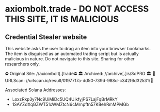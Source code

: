 # axiombolt.trade - DO NOT ACCESS THIS SITE, IT IS MALICIOUS

## Credential Stealer website

This website asks the user to drag an item into your browser bookmarks. The item is disguised as an automated trading script but is actually malicious in nature. Do not navigate to this site. Sharing for other researchers only. 

⛔️ Original Site: //axiombolt[.]trade⛔️
🏛️ Archived: //archive[.]is/8dPRO 🏛️
🔎 URLScan: //urlscan.io/result/01977f7a-dd50-739d-988d-c342f6d32531/🔎

Associated Solana Addresses:
- LoxzRkp3y7Nc9UiMiDc5UQ4UikfyjPS7LajFqBrMRkY
- 1SAYZdXqGZWT51cWMZtcN6cMrnpftn57KBehRmMPMGb
